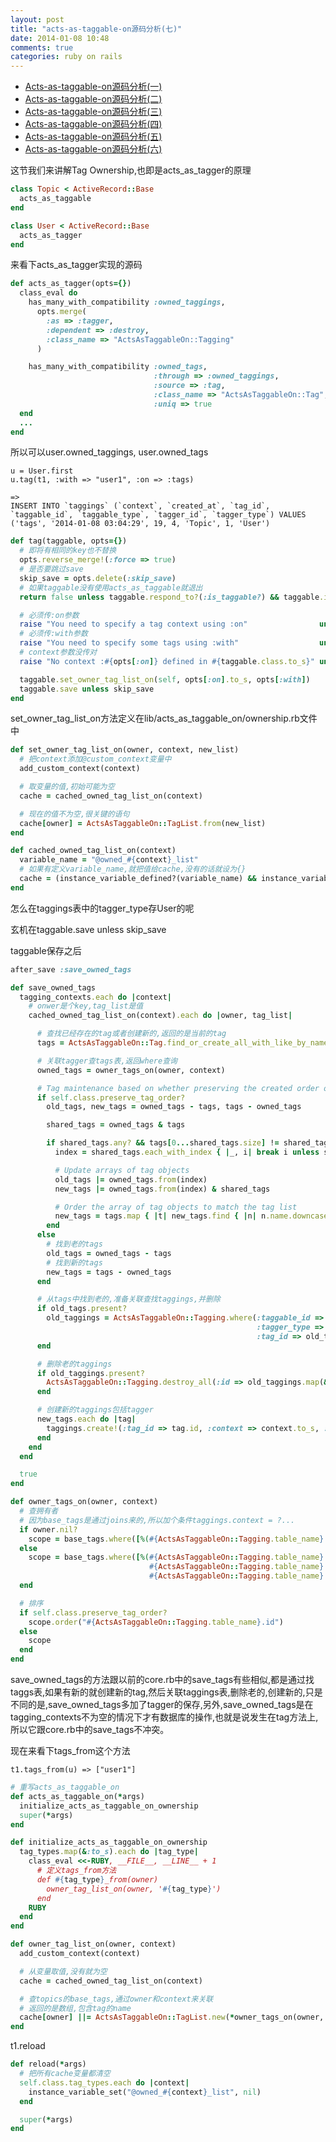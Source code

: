 ```yaml
---
layout: post
title: "acts-as-taggable-on源码分析(七)"
date: 2014-01-08 10:48
comments: true
categories: ruby on rails
---
```


+ [Acts-as-taggable-on源码分析(一)](/blog/2014/01/04/acts-as-taggable-onyuan-ma-fen-xi-1/)
+ [Acts-as-taggable-on源码分析(二)](/blog/2014/01/04/acts-as-taggable-onyuan-ma-fen-xi-2/)
+ [Acts-as-taggable-on源码分析(三)](/blog/2014/01/06/acts-as-taggable-onyuan-ma-fen-xi-3/)
+ [Acts-as-taggable-on源码分析(四)](/blog/2014/01/07/acts-as-taggable-onyuan-ma-fen-xi-4/)
+ [Acts-as-taggable-on源码分析(五)](/blog/2014/01/07/acts-as-taggable-onyuan-ma-fen-xi-5/)
+ [Acts-as-taggable-on源码分析(六)](/blog/2014/01/08/acts-as-taggable-onyuan-ma-fen-xi-6/)

这节我们来讲解Tag Ownership,也即是acts_as_tagger的原理

<!-- more -->

``` ruby
class Topic < ActiveRecord::Base
  acts_as_taggable
end

class User < ActiveRecord::Base
  acts_as_tagger
end
```

来看下acts_as_tagger实现的源码

``` ruby
def acts_as_tagger(opts={})
  class_eval do
    has_many_with_compatibility :owned_taggings,
      opts.merge(
        :as => :tagger,
        :dependent => :destroy,
        :class_name => "ActsAsTaggableOn::Tagging"
      )

    has_many_with_compatibility :owned_tags,
                                :through => :owned_taggings,
                                :source => :tag,
                                :class_name => "ActsAsTaggableOn::Tag",
                                :uniq => true
  end
  ...
end
```

所以可以user.owned_taggings, user.owned_tags

```
u = User.first
u.tag(t1, :with => "user1", :on => :tags)

=>
INSERT INTO `taggings` (`context`, `created_at`, `tag_id`, `taggable_id`, `taggable_type`, `tagger_id`, `tagger_type`) VALUES ('tags', '2014-01-08 03:04:29', 19, 4, 'Topic', 1, 'User')
```

``` ruby
def tag(taggable, opts={})
  # 即将有相同的key也不替换
  opts.reverse_merge!(:force => true)
  # 是否要跳过save
  skip_save = opts.delete(:skip_save)
  # 如果taggable没有使用acts_as_taggable就退出
  return false unless taggable.respond_to?(:is_taggable?) && taggable.is_taggable?

  # 必须传:on参数
  raise "You need to specify a tag context using :on"                unless opts.has_key?(:on)
  # 必须传:with参数
  raise "You need to specify some tags using :with"                  unless opts.has_key?(:with)
  # context参数没传对
  raise "No context :#{opts[:on]} defined in #{taggable.class.to_s}" unless (opts[:force] || taggable.tag_types.include?(opts[:on]))

  taggable.set_owner_tag_list_on(self, opts[:on].to_s, opts[:with])
  taggable.save unless skip_save
end
```

set_owner_tag_list_on方法定义在lib/acts_as_taggable_on/ownership.rb文件中

``` ruby
def set_owner_tag_list_on(owner, context, new_list)
  # 把context添加@custom_context变量中
  add_custom_context(context)

  # 取变量的值,初始可能为空
  cache = cached_owned_tag_list_on(context)

  # 现在的值不为空,很关键的语句
  cache[owner] = ActsAsTaggableOn::TagList.from(new_list)
end

def cached_owned_tag_list_on(context)
  variable_name = "@owned_#{context}_list"
  # 如果有定义variable_name,就把值给cache,没有的话就设为{}
  cache = (instance_variable_defined?(variable_name) && instance_variable_get(variable_name)) || instance_variable_set(variable_name, {})
end
```

怎么在taggings表中的tagger_type存User的呢

玄机在taggable.save unless skip_save

taggable保存之后

``` ruby
after_save :save_owned_tags

def save_owned_tags
  tagging_contexts.each do |context|
    # onwer是个key,tag_list是值
    cached_owned_tag_list_on(context).each do |owner, tag_list|

      # 查找已经存在的tag或者创建新的,返回的是当前的tag
      tags = ActsAsTaggableOn::Tag.find_or_create_all_with_like_by_name(tag_list.uniq)

      # 关联tagger查tags表,返回where查询
      owned_tags = owner_tags_on(owner, context)

      # Tag maintenance based on whether preserving the created order of tags
      if self.class.preserve_tag_order?
        old_tags, new_tags = owned_tags - tags, tags - owned_tags

        shared_tags = owned_tags & tags

        if shared_tags.any? && tags[0...shared_tags.size] != shared_tags
          index = shared_tags.each_with_index { |_, i| break i unless shared_tags[i] == tags[i] }

          # Update arrays of tag objects
          old_tags |= owned_tags.from(index)
          new_tags |= owned_tags.from(index) & shared_tags

          # Order the array of tag objects to match the tag list
          new_tags = tags.map { |t| new_tags.find { |n| n.name.downcase == t.name.downcase } }.compact
        end
      else
        # 找到老的tags
        old_tags = owned_tags - tags
        # 找到新的tags
        new_tags = tags - owned_tags
      end

      # 从tags中找到老的,准备关联查找taggings,并删除
      if old_tags.present?
        old_taggings = ActsAsTaggableOn::Tagging.where(:taggable_id => id, :taggable_type => self.class.base_class.to_s,
                                                       :tagger_type => owner.class.base_class.to_s, :tagger_id => owner.id,
                                                       :tag_id => old_tags, :context => context)
      end

      # 删除老的taggings
      if old_taggings.present?
        ActsAsTaggableOn::Tagging.destroy_all(:id => old_taggings.map(&:id))
      end

      # 创建新的taggings包括tagger
      new_tags.each do |tag|
        taggings.create!(:tag_id => tag.id, :context => context.to_s, :tagger => owner, :taggable => self)
      end
    end
  end

  true
end

def owner_tags_on(owner, context)
  # 查拥有者
  # 因为base_tags是通过joins来的,所以加个条件taggings.context = ?...
  if owner.nil?
    scope = base_tags.where([%(#{ActsAsTaggableOn::Tagging.table_name}.context = ?), context.to_s])
  else
    scope = base_tags.where([%(#{ActsAsTaggableOn::Tagging.table_name}.context = ? AND
                               #{ActsAsTaggableOn::Tagging.table_name}.tagger_id = ? AND
                               #{ActsAsTaggableOn::Tagging.table_name}.tagger_type = ?), context.to_s, owner.id, owner.class.base_class.to_s])
  end

  # 排序
  if self.class.preserve_tag_order?
    scope.order("#{ActsAsTaggableOn::Tagging.table_name}.id")
  else
    scope
  end
end
```

save_owned_tags的方法跟以前的core.rb中的save_tags有些相似,都是通过找taggs表,如果有新的就创建新的tag,然后关联taggings表,删除老的,创建新的,只是不同的是,save_owned_tags多加了tagger的保存,另外,save_owned_tags是在tagging_contexts不为空的情况下才有数据库的操作,也就是说发生在tag方法上,所以它跟core.rb中的save_tags不冲突。

现在来看下tags_from这个方法

```
t1.tags_from(u) => ["user1"]
```

``` ruby
# 重写acts_as_taggable_on
def acts_as_taggable_on(*args)
  initialize_acts_as_taggable_on_ownership
  super(*args)
end

def initialize_acts_as_taggable_on_ownership
  tag_types.map(&:to_s).each do |tag_type|
    class_eval <<-RUBY, __FILE__, __LINE__ + 1
      # 定义tags_from方法
      def #{tag_type}_from(owner)
        owner_tag_list_on(owner, '#{tag_type}')
      end
    RUBY
  end
end

def owner_tag_list_on(owner, context)
  add_custom_context(context)

  # 从变量取值,没有就为空
  cache = cached_owned_tag_list_on(context)

  # 查topics的base_tags,通过owner和context来关联
  # 返回的是数组,包含tag的name
  cache[owner] ||= ActsAsTaggableOn::TagList.new(*owner_tags_on(owner, context).map(&:name))
end
```

t1.reload

``` ruby
def reload(*args)
  # 把所有cache变量都清空
  self.class.tag_types.each do |context|
    instance_variable_set("@owned_#{context}_list", nil)
  end

  super(*args)
end
```
